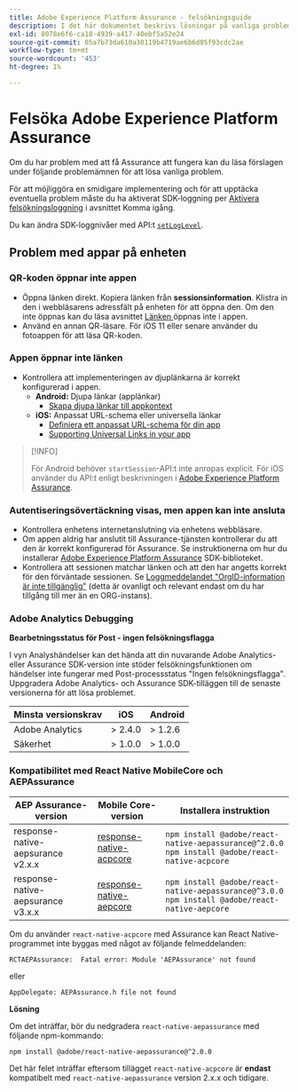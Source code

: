 ```yaml
---
title: Adobe Experience Platform Assurance - felsökningsguide
description: I det här dokumentet beskrivs lösningar på vanliga problem när du använder Adobe Experience Platform Assurance.
exl-id: 8078e6f6-ca18-4939-a417-40ebf5a52e24
source-git-commit: 05a7b73da610a30119b4719ae6b6d85f93cdc2ae
workflow-type: tm+mt
source-wordcount: '453'
ht-degree: 1%

---
```


# Felsöka Adobe Experience Platform Assurance

Om du har problem med att få Assurance att fungera kan du läsa förslagen under följande problemämnen för att lösa vanliga problem.

För att möjliggöra en smidigare implementering och för att upptäcka eventuella problem måste du ha aktiverat SDK-loggning per [Aktivera felsökningsloggning](https://developer.adobe.com/client-sdks/documentation/getting-started/enable-debug-logging/) i avsnittet Komma igång.

Du kan ändra SDK-loggnivåer med API:t [`setLogLevel`](https://developer.adobe.com/client-sdks/documentation/mobile-core/api-reference/#setloglevel).

## Problem med appar på enheten

### QR-koden öppnar inte appen

* Öppna länken direkt. Kopiera länken från **sessionsinformation**. Klistra in den i webbläsarens adressfält på enheten för att öppna den. Om den inte öppnas kan du läsa avsnittet [Länken ](#app-does-not-open-link) öppnas inte i appen.
* Använd en annan QR-läsare. För iOS 11 eller senare använder du fotoappen för att läsa QR-koden.

### Appen öppnar inte länken

* Kontrollera att implementeringen av djuplänkarna är korrekt konfigurerad i appen.
   * **Android:** Djupa länkar (applänkar)
      * [Skapa djupa länkar till appkontext](https://developer.android.com/training/app-links/deep-linking)
   * **iOS:** Anpassat URL-schema eller universella länkar
      * [Definiera ett anpassat URL-schema för din app](https://developer.apple.com/documentation/uikit/inter-process_communication/allowing_apps_and_websites_to_link_to_your_content/defining_a_custom_url_scheme_for_your_app)
      * [Supporting Universal Links in your app](https://developer.apple.com/documentation/uikit/inter-process_communication/allowing_apps_and_websites_to_link_to_your_content/supporting_universal_links_in_your_app)

>[!INFO]
>
>För Android behöver `startSession`-API:t inte anropas explicit. För iOS använder du API:t enligt beskrivningen i [Adobe Experience Platform Assurance](https://developer.adobe.com/client-sdks/documentation/platform-assurance-sdk/#register-aepassurance-with-mobile-core).

### Autentiseringsövertäckning visas, men appen kan inte ansluta

* Kontrollera enhetens internetanslutning via enhetens webbläsare.
* Om appen aldrig har anslutit till Assurance-tjänsten kontrollerar du att den är korrekt konfigurerad för Assurance. Se instruktionerna om hur du installerar [Adobe Experience Platform Assurance](./tutorials/implement-assurance.md) SDK-biblioteket.
* Kontrollera att sessionen matchar länken och att den har angetts korrekt för den förväntade sessionen. Se [Loggmeddelandet &quot;OrgID-information är inte tillgänglig&quot;](https://developer.adobe.com/client-sdks/documentation/platform-assurance-sdk/common-issues/#orgid-information-is-not-available) (detta är ovanligt och relevant endast om du har tillgång till mer än en ORG-instans).

### Adobe Analytics Debugging

**Bearbetningsstatus för Post - ingen felsökningsflagga**

I vyn Analyshändelser kan det hända att din nuvarande Adobe Analytics- eller Assurance SDK-version inte stöder felsökningsfunktionen om händelser inte fungerar med Post-processstatus &quot;Ingen felsökningsflagga&quot;.
Uppgradera Adobe Analytics- och Assurance SDK-tilläggen till de senaste versionerna för att lösa problemet.

| Minsta versionskrav | iOS | Android |
| --------------------------- | --- | ------- |
| Adobe Analytics | > 2.4.0 | > 1.2.6 |
| Säkerhet | > 1.0.0 | > 1.0.0 |

### Kompatibilitet med React Native MobileCore och AEPAssurance

| AEP Assurance-version | Mobile Core-version | Installera instruktion |
| --------------------- | ------------------- | ------------------- |
| response-native-aepsurance v2.x.x | [response-native-acpcore](https://www.npmjs.com/package/@adobe/react-native-acpcore) | `npm install @adobe/react-native-aepassurance@^2.0.0` <br/>`npm install @adobe/react-native-acpcore` |
| response-native-aepsurance v3.x.x | [response-native-aepcore](https://www.npmjs.com/package/@adobe/react-native-aepcore) | `npm install @adobe/react-native-aepassurance@^3.0.0` <br/>`npm install @adobe/react-native-aepcore` |

Om du använder `react-native-acpcore` med Assurance kan React Native-programmet inte byggas med något av följande felmeddelanden:

```
RCTAEPAssurance:  Fatal error: Module 'AEPAssurance' not found
```

eller

```
AppDelegate: AEPAssurance.h file not found
```

**Lösning**

Om det inträffar, bör du nedgradera `react-native-aepassurance` med följande npm-kommando:

```shell
npm install @adobe/react-native-aepassurance@^2.0.0
```

Det här felet inträffar eftersom tillägget `react-native-acpcore` är **endast** kompatibelt med `react-native-aepassurance` version 2.x.x och tidigare.
